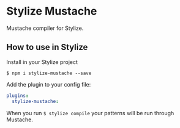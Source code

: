 # Stylize Mustache

Mustache compiler for Stylize.

## How to use in Stylize

Install in your Stylize project
```
$ npm i stylize-mustache --save
```

Add the plugin to your config file:

```YAML
plugins:
  stylize-mustache:
```

When you run ``` $ stylize compile ``` your patterns will be run through Mustache.
